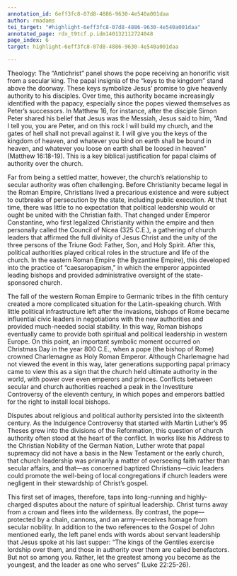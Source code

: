 ```yaml
---
annotation_id: 6eff3fc8-07d8-4886-9630-4e540a001daa
author: rmadams
tei_target: "#highlight-6eff3fc8-07d8-4886-9630-4e540a001daa"
annotated_page: rdx_t9tcf.p.idm140132112724048
page_index: 6
target: highlight-6eff3fc8-07d8-4886-9630-4e540a001daa

---
```

Theology:
The “Antichrist” panel shows the pope receiving an honorific visit from a secular king. The papal insignia of the “keys to the kingdom” stand above the doorway. These keys symbolize Jesus’ promise to give heavenly authority to his disciples. Over time, this authority became increasingly identified with the papacy, especially since the popes viewed themselves as Peter’s successors. In Matthew 16, for instance, after the disciple Simon Peter shared his belief that Jesus was the Messiah, Jesus said to him, “And I tell you, you are Peter, and on this rock I will build my church, and the gates of hell shall not prevail against it. I will give you the keys of the kingdom of heaven, and whatever you bind on earth shall be bound in heaven, and whatever you loose on earth shall be loosed in heaven” (Matthew 16:18-19). This is a key biblical justification for papal claims of authority over the church. 

Far from being a settled matter, however, the church’s relationship to secular authority was often challenging. Before Christianity became legal in the Roman Empire, Christians lived a precarious existence and were subject to outbreaks of persecution by the state, including public execution. At that time, there was little to no expectation that political leadership would or ought be united with the Christian faith. That changed under Emperor Constantine, who first legalized Christianity within the empire and then personally called the Council of Nicea (325 C.E.), a gathering of church leaders that affirmed the full divinity of Jesus Christ and the unity of the three persons of the Triune God: Father, Son, and Holy Spirit. After this, political authorities played critical roles in the structure and life of the church. In the eastern Roman Empire (the Byzantine Empire), this developed into the practice of “caesaropapism,” in which the emperor appointed leading bishops and provided administrative oversight of the state-sponsored church. 

The fall of the western Roman Empire to Germanic tribes in the fifth century created a more complicated situation for the Latin-speaking church. With little political infrastructure left after the invasions, bishops of Rome became influential civic leaders in negotiations with the new authorities and provided much-needed social stability. In this way, Roman bishops eventually came to provide both spiritual and political leadership in western Europe. On this point, an important symbolic moment occurred on Christmas Day in the year 800 C.E., when a pope (the bishop of Rome) crowned Charlemagne as Holy Roman Emperor. Although Charlemagne had not viewed the event in this way, later generations supporting papal primacy came to view this as a sign that the church held ultimate authority in the world, with power over even emperors and princes. Conflicts between secular and church authorities reached a peak in the Investiture Controversy of the eleventh century, in which popes and emperors battled for the right to install local bishops. 

Disputes about religious and political authority persisted into the sixteenth century. As the Indulgence Controversy that started with Martin Luther’s 95 Theses grew into the divisions of the Reformation, this question of church authority often stood at the heart of the conflict. In works like his Address to the Christian Nobility of the German Nation, Luther wrote that papal supremacy did not have a basis in the New Testament or the early church, that church leadership was primarily a matter of overseeing faith rather than secular affairs, and that—as concerned baptized Christians—civic leaders could promote the well-being of local congregations if church leaders were negligent in their stewardship of Christ’s gospel. 

This first set of images, therefore, taps into long-running and highly-charged disputes about the nature of spiritual leadership. Christ turns away from a crown and flees into the wilderness. By contrast, the pope—protected by a chain, cannons, and an army—receives homage from secular nobility. In addition to the two references to the Gospel of John mentioned early, the left panel ends with words about servant leadership that Jesus spoke at his last supper: “The kings of the Gentiles exercise lordship over them, and those in authority over them are called benefactors. But not so among you. Rather, let the greatest among you become as the youngest, and the leader as one who serves” (Luke 22:25-26). 
